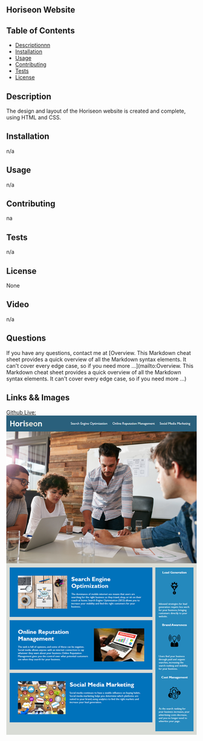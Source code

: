 ## Horiseon Website

## Table of Contents
- [Descriptionnn](#description)
- [Installation](#installation)
- [Usage](#usage)
- [Contributing](#contributing)
- [Tests](#tests)
- [License](#license)

## Description
The design and layout of the Horiseon website is created and complete, using HTML and CSS.

## Installation
n/a
                  
## Usage
n/a

## Contributing 
na

## Tests 
n/a

## License 
None


## Video  
n/a

## Questions 
If you have any questions, contact me at [Overview. This Markdown cheat sheet provides a quick overview of all the Markdown syntax elements. It can't cover every edge case, so if you need more ...](mailto:Overview. This Markdown cheat sheet provides a quick overview of all the Markdown syntax elements. It can't cover every edge case, so if you need more ...) 

## Links && Images
[Github Live:](https://mattestinb.github.io/dog-1-bone/)
![Image](https://github.com/mattestinb/dog-1-bone/blob/main/01-html-css-git-homework-demo.png)

 
